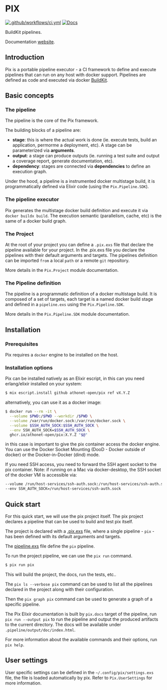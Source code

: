# PIX

[![.github/workflows/ci.yml](https://github.com/athonet-open/pix/actions/workflows/ci.yml/badge.svg)](https://github.com/athonet-open/pix/actions/workflows/ci.yml) [![Docs](https://img.shields.io/badge/docs-latest-green.svg)](https://athonet-open.github.io/pix)

BuildKit pipelines.

Documentation [website](https://athonet-open.github.io/pix).

## Introduction

Pix is a portable pipeline executor - a CI framework to define and execute pipelines that can run on any host with docker support.
Pipelines are defined as code and executed via docker [BuildKit](https://github.com/moby/buildkit).

## Basic concepts

### The pipeline

The pipeline is the core of the Pix framework.

The building blocks of a pipeline are:
- **stage**: this is where the actual work is done (ie. execute tests, build an application, permorme a deployment, etc). A stage can be parameterized via **arguments**.
- **output**: a stage can produce outputs (ie. running a test suite and output a coverage report, generate documentation, etc).
- **dependency**: stages are connected via **dependencies** to define an execution graph.

Under the hood, a pipeline is a instrumented docker multistage build, it is programmatically defined via Elixir code (using the `Pix.Pipeline.SDK`).

### The pipeline executor

Pix generates the multistage docker build definition and execute it via `docker buildx build`.
The execution semantic (parallelism, cache, etc) is the same of a docker build graph.

### The Project

At the root of your project you can define a `.pix.exs` file that declare the pipeline available for your project.
In the .pix.exs file you declare the pipelines with their default arguments and targets.
The pipelines definition can be imported `from` a local `path` or a remote `git` repository.

More details in the `Pix.Project` module documentation.

### The Pipeline definition

The pipeline is a programmatic definition of a docker multistage build.
It is composed of a set of targets, each target is a named docker build stage and defined in a `pipeline.exs` using the `Pix.Pipeline.SDK`.

More details in the `Pix.Pipeline.SDK` module documentation.

## Installation

### Prerequisites

Pix requires a `docker` engine to be installed on the host.

### Installation options

Pix can be installed natively as an Elixir escript, in this can you need erlang/elixir installed on your system:

```bash
$ mix escript.install github athonet-open/pix ref vX.Y.Z
```

alternatively, you can use it as a docker image:

```bash
$ docker run --rm -it \
  --volume $PWD:/$PWD --workdir /$PWD \
  --volume /var/run/docker.sock:/var/run/docker.sock \
  --volume $SSH_AUTH_SOCK:$SSH_AUTH_SOCK \
  --env SSH_AUTH_SOCK=$SSH_AUTH_SOCK \
  ghcr.io/athonet-open/pix:X.Y.Z "$@"
```

in this case is important to give the pix container access the docker engine.
You can use the Docker Socket Mounting (DooD - Docker outside of docker) or the Docker-in-Docker (dind) mode.

If you need SSH access, you need to forward the SSH agent socket to the pix container.
Note: if running on a Mac via docker-desktop, the SSH socket of the docker VM is accessible via:

```bash
--volume /run/host-services/ssh-auth.sock:/run/host-services/ssh-auth.sock \
--env SSH_AUTH_SOCK=/run/host-services/ssh-auth.sock
```

## Quick start

For this quick start, we will use the pix project itself.
The pix project declares a pipeline that can be used to build and test pix itself.

The project is declared with a [.pix.exs](https://github.com/athonet-open/pix/blob/main/.pix.exs) file, where a single pipeline - `pix` - has been defined with its default arguments and targets.

The [pipeline.exs](https://github.com/athonet-open/pix/blob/main/pipeline.exs) file define the `pix` pipeline.

To run the project pipeline, we can use the `pix run` command.

```bash
$ pix run pix
```

This will build the project, the docs, run the tests, etc..

The `pix ls --verbose pix` command can be used to list all the pipelines declared in the project along with their configuration.

Then the `pix graph pix` command can be used to generate a graph of a specific pipeline.

The Pix Elixir documentation is built by `pix.docs` target of the pipeline, run `pix run --output pix` to run the pipeline and output the produced artifacts to the current directory. The docs will be available under `.pipeline/output/doc/index.html`.

For more information about the available commands and their options, run `pix help`.

## User settings

User specific settings can be defined in the `~/.config/pix/settings.exs` file, the file is loaded automatically by pix.
Refer to `Pix.UserSettings` for more information.
